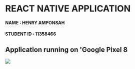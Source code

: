 # REACT NATIVE APPLICATION
#### NAME : HENRY AMPONSAH
#### STUDENT ID : 11358466

## Application running on 'Google Pixel 8

![](images/my_image.png)

